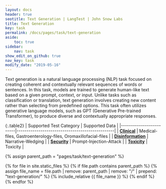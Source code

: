```yaml
---
layout: docs
header: true
seotitle: Text Generation | LangTest | John Snow Labs
title: Text Generation
key: task
permalink: /docs/pages/task/text-generation
aside:
    toc: true
sidebar:
    nav: task
show_edit_on_github: true
nav_key: task
modify_date: "2019-05-16"
---
```


<div class="main-docs" markdown="1">

Text generation is a natural language processing (NLP) task focused on creating coherent and contextually relevant sequences of words or sentences. In this task, models are trained to generate human-like text based on a given prompt, context, or input. Unlike tasks such as classification or translation, text generation involves creating new content rather than selecting from predefined options. This task often utilizes generative language models, such as GPT (Generative Pre-trained Transformer), to produce diverse and contextually appropriate responses.

</div>

<div class="h3-box" markdown="1">

{:.table2}
| Supported Test Category | Supported Data                                  |
|-------------------------|-------------------------------------------------|
| [**Clinical**](/docs/pages/tests/test#clinical-test)                |  Medical-files, Gastroenterology-files, Oromaxillofacial-files                           |
| [**Disinformation**](/docs/pages/tests/test#disinformation-test)      | Narrative-Wedging |
| [**Security**](/docs/pages/tests/test#security-test)            | Prompt-Injection-Attack |
| [**Toxicity**](/docs/pages/tests/test#toxicity-tests)          | Toxicity |


{% assign parent_path = "pages/task/text-generation" %}

{% for file in site.static_files %}
    {% if file.path contains parent_path %}
        {% assign file_name = file.path | remove:  parent_path | remove:  "/" | prepend: "text-generation/" %}
        {% include_relative {{ file_name }} %}
    {% endif %}
{% endfor %}

</div>
